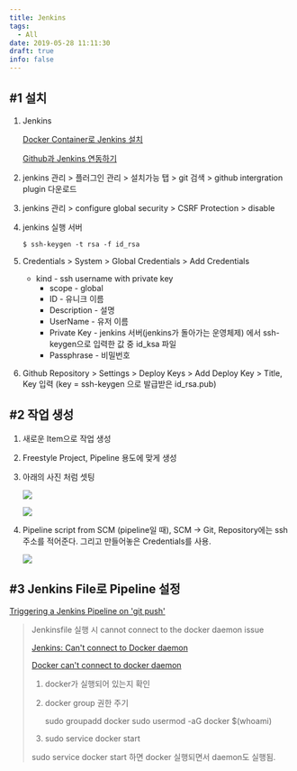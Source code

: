 ```yaml
---
title: Jenkins
tags:
  - All
date: 2019-05-28 11:11:30
draft: true
info: false
---
```


## #1 설치

1.  Jenkins

    [Docker Container로 Jenkins 설치](https://www.leafcats.com/215)

    [Github과 Jenkins 연동하기](https://taetaetae.github.io/2018/02/08/github-with-jenkins/)

2.  jenkins 관리 > 플러그인 관리 > 설치가능 탭 > git 검색 > github intergration plugin 다운로드
3.  jenkins 관리 > configure global security > CSRF Protection > disable
4.  jenkins 실행 서버

        $ ssh-keygen -t rsa -f id_rsa

5.  Credentials > System > Global Credentials > Add Credentials
    - kind - ssh username with private key
      - scope - global
      - ID - 유니크 이름
      - Description - 설명
      - UserName - 유저 이름
      - Private Key - jenkins 서버(jenkins가 돌아가는 운영체제) 에서 ssh-keygen으로 입력한 값 중 id_ksa 파일
      - Passphrase - 비밀번호
6.  Github Repository > Settings > Deploy Keys > Add Deploy Key > Title, Key 입력 (key = ssh-keygen 으로 발급받은 id_rsa.pub)

## #2 작업 생성

1. 새로운 Item으로 작업 생성
2. Freestyle Project, Pipeline 용도에 맞게 생성
3. 아래의 사진 처럼 셋팅

   ![](/images/jenkins_1.png)

   ![](/images/jenkins_2.png)

4. Pipeline script from SCM (pipeline일 때), SCM → Git, Repository에는 ssh주소를 적어준다. 그리고 만들어놓은 Credentials를 사용.

   ![](/images/jenkins_3.png)

## #3 Jenkins File로 Pipeline 설정

[Triggering a Jenkins Pipeline on 'git push'](https://medium.com/@dillson/triggering-a-jenkins-pipeline-on-git-push-321d29a98cf3)

> Jenkinsfile 실행 시 cannot connect to the docker daemon issue
>
> [Jenkins: Can't connect to Docker daemon](https://stackoverflow.com/questions/38105308/jenkins-cant-connect-to-docker-daemon)
>
> [Docker can't connect to docker daemon](https://stackoverflow.com/questions/21871479/docker-cant-connect-to-docker-daemon)
>
> 1. docker가 실행되어 있는지 확인
> 2. docker group 권한 주기
>
>    sudo groupadd docker
>    sudo usermod -aG docker $(whoami)
>
> 3. sudo service docker start
>
> sudo service docker start 하면 docker 실행되면서 daemon도 실행됨.
